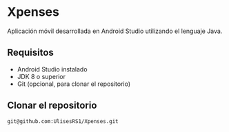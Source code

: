 # Xpenses

Aplicación móvil desarrollada en Android Studio utilizando el lenguaje Java.

## Requisitos

- Android Studio instalado
- JDK 8 o superior
- Git (opcional, para clonar el repositorio)

## Clonar el repositorio

```bash
git@github.com:UlisesRS1/Xpenses.git
